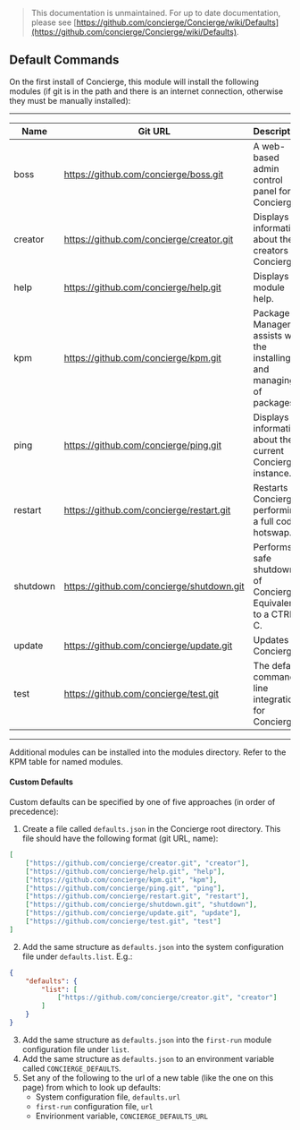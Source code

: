 > This documentation is unmaintained. For up to date documentation, please see [https://github.com/concierge/Concierge/wiki/Defaults](https://github.com/concierge/Concierge/wiki/Defaults).

## Default Commands
On the first install of Concierge, this module will install the following modules (if git is in the path and there is an internet connection, otherwise they must be manually installed):
***
|Name|Git URL|Description|
|----|-------|-----------|
|boss|https://github.com/concierge/boss.git|A web-based admin control panel for Concierge.|
|creator|https://github.com/concierge/creator.git|Displays information about the creators of Concierge.|
|help|https://github.com/concierge/help.git|Displays module help.|
|kpm|https://github.com/concierge/kpm.git|Package Manager, assists with the installing and managing of packages.|
|ping|https://github.com/concierge/ping.git|Displays information about the current Concierge instance.|
|restart|https://github.com/concierge/restart.git|Restarts Concierge, performing a full code hotswap.|
|shutdown|https://github.com/concierge/shutdown.git|Performs a safe shutdown of Concierge. Equivalent to a CTRL-C.|
|update|https://github.com/concierge/update.git|Updates Concierge.|
|test|https://github.com/concierge/test.git|The default command line integration for Concierge.|
***

Additional modules can be installed into the modules directory. Refer to the KPM table for named modules.

#### Custom Defaults
Custom defaults can be specified by one of five approaches (in order of precedence):

1. Create a file called `defaults.json` in the Concierge root directory. This file should have the following format (git URL, name):
```json
[
    ["https://github.com/concierge/creator.git", "creator"],
    ["https://github.com/concierge/help.git", "help"],
    ["https://github.com/concierge/kpm.git", "kpm"],
    ["https://github.com/concierge/ping.git", "ping"],
    ["https://github.com/concierge/restart.git", "restart"],
    ["https://github.com/concierge/shutdown.git", "shutdown"],
    ["https://github.com/concierge/update.git", "update"],
    ["https://github.com/concierge/test.git", "test"]
]
```

2. Add the same structure as `defaults.json` into the system configuration file under `defaults.list`. E.g.:
```json
{
    "defaults": {
        "list": [
            ["https://github.com/concierge/creator.git", "creator"]
        ]
    }
}
```

3. Add the same structure as `defaults.json` into the `first-run` module configuration file under `list`.
4. Add the same structure as `defaults.json` to an environment variable called `CONCIERGE_DEFAULTS`.
5. Set any of the following to the url of a new table (like the one on this page) from which to look up defaults:
    - System configuration file, `defaults.url`
    - `first-run` configuration file, `url`
    - Envirionment variable, `CONCIERGE_DEFAULTS_URL`
